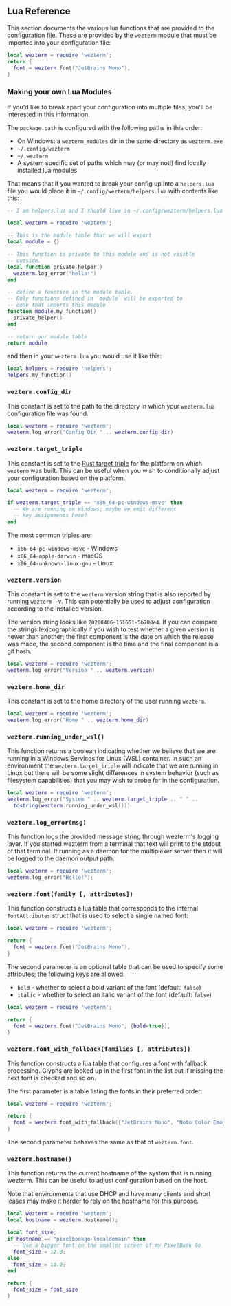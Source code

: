 ## Lua Reference

This section documents the various lua functions that are provided to
the configuration file.  These are provided by the `wezterm` module that
must be imported into your configuration file:

```lua
local wezterm = require 'wezterm';
return {
  font = wezterm.font("JetBrains Mono"),
}
```

### Making your own Lua Modules

If you'd like to break apart your configuration into multiple files, you'll
be interested in this information.

The `package.path` is configured with the following paths in this order:

* On Windows: a `wezterm_modules` dir in the same directory as `wezterm.exe`
* `~/.config/wezterm`
* `~/.wezterm`
* A system specific set of paths which may (or may not!) find locally installed lua modules

That means that if you wanted to break your config up into a `helpers.lua` file
you would place it in `~/.config/wezterm/helpers.lua` with contents like this:

```lua
-- I am helpers.lua and I should live in ~/.config/wezterm/helpers.lua

local wezterm = require 'wezterm';

-- This is the module table that we will export
local module = {}

-- This function is private to this module and is not visible
-- outside.
local function private_helper()
  wezterm.log_error("hello!")
end

-- define a function in the module table.
-- Only functions defined in `module` will be exported to
-- code that imports this module
function module.my_function()
  private_helper()
end

-- return our module table
return module
```

and then in your `wezterm.lua`
you would use it like this:

```lua
local helpers = require 'helpers';
helpers.my_function()
```

### `wezterm.config_dir`

This constant is set to the path to the directory in which your `wezterm.lua`
configuration file was found.

```lua
local wezterm = require 'wezterm';
wezterm.log_error("Config Dir " .. wezterm.config_dir)
```

### `wezterm.target_triple`

This constant is set to the [Rust target
triple](https://forge.rust-lang.org/release/platform-support.html) for the
platform on which `wezterm` was built.  This can be useful when you wish to
conditionally adjust your configuration based on the platform.

```lua
local wezterm = require 'wezterm';

if wezterm.target_triple == "x86_64-pc-windows-msvc" then
  -- We are running on Windows; maybe we emit different
  -- key assignments here?
end
```

The most common triples are:

* `x86_64-pc-windows-msvc` - Windows
* `x86_64-apple-darwin` - macOS
* `x86_64-unknown-linux-gnu` - Linux

### `wezterm.version`

This constant is set to the `wezterm` version string that is also reported
by running `wezterm -V`.  This can potentially be used to adjust configuration
according to the installed version.

The version string looks like `20200406-151651-5b700e4`.  If you can compare
the strings lexicographically if you wish to test whether a given version is
newer than another; the first component is the date on which the release was
made, the second component is the time and the final component is a git hash.

```lua
local wezterm = require 'wezterm';
wezterm.log_error("Version " .. wezterm.version)
```

### `wezterm.home_dir`

This constant is set to the home directory of the user running `wezterm`.

```lua
local wezterm = require 'wezterm';
wezterm.log_error("Home " .. wezterm.home_dir)
```

### `wezterm.running_under_wsl()`

This function returns a boolean indicating whether we believe that we are
running in a Windows Services for Linux (WSL) container.  In such an
environment the `wezterm.target_triple` will indicate that we are running in
Linux but there will be some slight differences in system behavior (such as
filesystem capabilities) that you may wish to probe for in the configuration.

```lua
local wezterm = require 'wezterm';
wezterm.log_error("System " .. wezterm.target_triple .. " " ..
  tostring(wezterm.running_under_wsl()))
```

### `wezterm.log_error(msg)`

This function logs the provided message string through wezterm's logging layer.
If you started wezterm from a terminal that text will print to the stdout of
that terminal.  If running as a daemon for the multiplexer server then it will
be logged to the daemon output path.

```lua
local wezterm = require 'wezterm';
wezterm.log_error("Hello!");
```

### `wezterm.font(family [, attributes])`

This function constructs a lua table that corresponds to the internal `FontAttributes`
struct that is used to select a single named font:

```lua
local wezterm = require 'wezterm';

return {
  font = wezterm.font("JetBrains Mono"),
}
```

The second parameter is an optional table that can be used to specify some
attributes; the following keys are allowed:

* `bold` - whether to select a bold variant of the font (default: `false`)
* `italic` - whether to select an italic variant of the font (default: `false`)

```lua
local wezterm = require 'wezterm';

return {
  font = wezterm.font("JetBrains Mono", {bold=true}),
}
```

### `wezterm.font_with_fallback(families [, attributes])`

This function constructs a lua table that configures a font with fallback processing.
Glyphs are looked up in the first font in the list but if missing the next font is
checked and so on.

The first parameter is a table listing the fonts in their preferred order:

```lua
local wezterm = require 'wezterm';

return {
  font = wezterm.font_with_fallback({"JetBrains Mono", "Noto Color Emoji"}),
}
```

The second parameter behaves the same as that of `wezterm.font`.

### `wezterm.hostname()`

This function returns the current hostname of the system that is running wezterm.
This can be useful to adjust configuration based on the host.

Note that environments that use DHCP and have many clients and short leases may
make it harder to rely on the hostname for this purpose.

```lua
local wezterm = require 'wezterm';
local hostname = wezterm.hostname();

local font_size;
if hostname == "pixelbookgo-localdomain" then
  -- Use a bigger font on the smaller screen of my PixelBook Go
  font_size = 12.0;
else
  font_size = 10.0;
end

return {
  font_size = font_size
}
```
